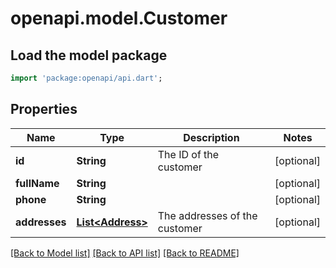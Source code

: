 # openapi.model.Customer

## Load the model package
```dart
import 'package:openapi/api.dart';
```

## Properties
Name | Type | Description | Notes
------------ | ------------- | ------------- | -------------
**id** | **String** | The ID of the customer | [optional] 
**fullName** | **String** |  | [optional] 
**phone** | **String** |  | [optional] 
**addresses** | [**List&lt;Address&gt;**](Address.md) | The addresses of the customer | [optional] 

[[Back to Model list]](../README.md#documentation-for-models) [[Back to API list]](../README.md#documentation-for-api-endpoints) [[Back to README]](../README.md)


